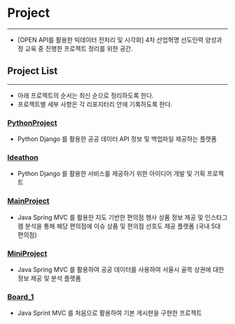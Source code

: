 # Project

---

- [OPEN API를 활용한 빅데이터 전처리 및 시각화] 4차 산업혁명 선도인력 양성과정 교육 중 진행한 프로젝트 정리를 위한 공간.



## Project List

---

- 아래 프로젝트의 순서는 최신 순으로 정리하도록 한다.
- 프로젝트별 세부 사항은 각 리포지터리 안에 기록하도록 한다.



### [PythonProject](https://github.com/sehooh5/TIL/tree/master/Project/board_1)

- Python Django 를 활용한 공공 데이터 API 정보 및 백업파일 제공하는 플랫폼



### [Ideathon](https://github.com/sehooh5/TIL/tree/master/Project/Ideathon)

- Python Django 를 활용한 서비스를 제공하기 위한 아이디어 개발 및 기획 프로젝트



### [MainProject](https://github.com/sehooh5/TIL/tree/master/Project/MainProject)

- Java Spring MVC 를 활용한 지도 기반한 편의점 행사 상품 정보 제공 및 인스타그램 분석을 통해 해당 편의점에 이슈 상품 및 편의점 선호도 제공 플랫폼 (국내 5대 편의점)



### [MiniProject](https://github.com/sehooh5/TIL/tree/master/Project/MiniProject)

- Java Spring MVC 를 활용하여 공공 데이터를 사용하여 서울시 골목 상권에 대한 정보 제공 및 분석 플랫폼

### 

### [Board_1](https://github.com/sehooh5/TIL/tree/master/Project/Board_1)

- Java Sprint MVC 를 처음으로 활용하여 기본 게시판을 구현한 프로젝트



### 

